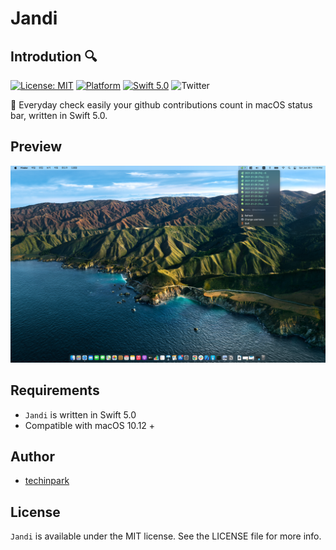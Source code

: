 # Jandi 

## Introdution :mag: 


[![License: MIT](https://img.shields.io/badge/license-MIT-blue.svg?style=flat)](https://github.com/techinpark/jandi/blob/main/LICENSE)
[![Platform](https://img.shields.io/badge/platform-macOS-green.svg?style=flat)](https://github.com/techinpark/jandi)
[![Swift 5.0](https://img.shields.io/badge/Swift-5.0-orange.svg?style=flat)](https://developer.apple.com/swift/)
![Twitter](https://img.shields.io/twitter/follow/techinpark.svg?style=social&label=Follow)

🌱 Everyday check easily your github contributions count in macOS status bar, written in Swift 5.0. 

## Preview 
![](./.github/images/preview.png)


## Requirements 

- `Jandi` is written in Swift 5.0
- Compatible with macOS 10.12 + 

## Author 
- [techinpark](https://twitter.com/techinpark)


## License 
`Jandi` is available under the MIT license. See the LICENSE file for more info.

